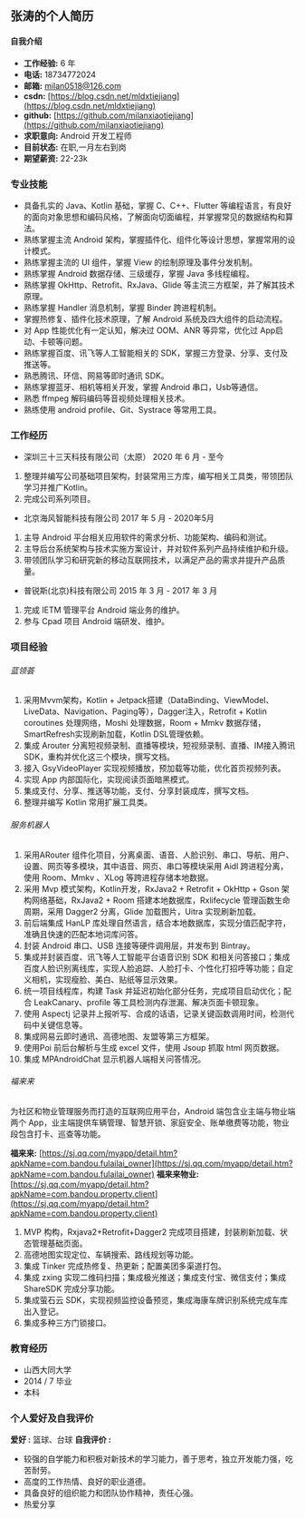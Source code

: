 ## 张涛的个人简历
#### 自我介绍
- **工作经验:** 6 年
- **电话:** 18734772024 
- **邮箱:** milan0518@126.com
- **csdn:** [https://blog.csdn.net/mldxtiejiang](https://blog.csdn.net/mldxtiejiang)
- **github:** [https://github.com/milanxiaotiejiang](https://github.com/milanxiaotiejiang)
- **求职意向:** Android 开发工程师 
- **目前状态:** 在职,一月左右到岗
- **期望薪资:** 22-23k
### 专业技能
* 具备扎实的 Java、Kotlin 基础，掌握 C、C++、Flutter 等编程语言，有良好的面向对象思想和编码风格，了解面向切面编程，并掌握常见的数据结构和算法。
* 熟练掌握主流 Android 架构，掌握插件化、组件化等设计思想，掌握常用的设计模式。
* 熟练掌握主流的 UI 组件，掌握 View 的绘制原理及事件分发机制。
* 熟练掌握 Android 数据存储、三级缓存，掌握 Java 多线程编程。
* 熟练掌握 OkHttp、Retrofit、RxJava、Glide 等主流三方框架，并了解其技术原理。
* 熟练掌握 Handler 消息机制，掌握 Binder 跨进程机制。
* 掌握热修复、插件化技术原理，了解 Android 系统及四大组件的启动流程。
* 对 App 性能优化有一定认知，解决过 OOM、ANR 等异常，优化过 App启动、卡顿等问题。
* 熟练掌握百度、讯飞等人工智能相关的 SDK，掌握三方登录、分享、支付及推送等。
* 熟悉腾讯、环信、网易等即时通讯 SDK。
* 熟练掌握蓝牙、相机等相关开发，掌握 Android 串口，Usb等通信。
* 熟悉 ffmpeg 解码编码等音视频处理相关技术。
* 熟练使用 android profile、Git、Systrace 等常用工具。
### 工作经历
* 深圳三十三天科技有限公司（太原）
2020 年 6 月 - 至今
1. 整理并编写公司基础项目架构，封装常用三方库，编写相关工具类，带领团队学习并推广Kotlin。
2. 完成公司系列项目。
* 北京海风智能科技有限公司
2017 年 5 月 - 2020年5月
1. 主导 Android 平台相关应用软件的需求分析、功能架构、编码和测试。
2. 主导后台系统架构与技术实施方案设计，并对软件系列产品持续维护和升级。
3. 带领团队学习和研究新的移动互联网技术，以满足产品的需求并提升产品质量。
* 普锐斯(北京)科技有限公司
2015 年 3 月 - 2017 年 3 月
1. 完成 IETM 管理平台 Android 端业务的维护。
2. 参与 Cpad 项目 Android 端研发、维护。
### 项目经验
###### 蓝领荟
1. 采用Mvvm架构，Kotlin + Jetpack搭建（DataBinding、ViewModel、LiveData、Navigation、Paging等），Dagger注入，Retrofit + Kotlin coroutines 处理网络，Moshi 处理数据，Room + Mmkv 数据存储，SmartRefresh实现刷新加载，Kotlin DSL管理依赖。
2. 集成 Arouter 分离短视频录制、直播等模块，短视频录制、直播、IM接入腾讯SDK，重构并优化这三个模块，撰写文档。
3. 接入 GsyVideoPlayer 实现视频播放，预加载等功能，优化首页视频列表。
4. 实现 App 内部国际化，实现阅读页面暗黑模式。
5. 集成支付、分享、推送等功能，支付、分享封装成库，撰写文档。
6. 整理并编写 Kotlin 常用扩展工具类。
###### 服务机器人
1. 采用ARouter 组件化项目，分离桌面、语音、人脸识别、串口、导航、用户、设置、网页等多模块，其中语音、网页、串口等模块采用 Aidl 跨进程分离，使用 Room、Mmkv 、XLog 等跨进程存储本地数据。
2. 采用 Mvp 模式架构，Kotlin开发，RxJava2 + Retrofit + OkHttp + Gson 架构网络基础，RxJava2 + Room 搭建本地数据库，Rxlifecycle 管理函数生命周期，采用 Dagger2 分离，Glide 加载图片，Uitra 实现刷新加载。
3. 前后端集成 HanLP 库处理自然语言，结合本地数据库，实现分值匹配字符，准确且快速的匹配本地词库问答。
4. 封装 Android 串口、USB 连接等硬件调用层，并发布到 Bintray。
5. 集成并封装百度、讯飞等人工智能平台语音识别 SDK 和相关问答接口；集成百度人脸识别离线库，实现人脸追踪、人脸打卡、个性化打招呼等功能；自定义相机，实现瘦脸、美白、贴纸等显示效果。
7. 统一项目线程库，构建 Task 并延迟初始化部分任务，完成项目启动优化；配合 LeakCanary、profile 等工具检测内存泄漏、解决页面卡顿现象。
8. 使用 Aspectj 记录并上报听写、合成的话语，记录关键函数调用时间，检测代码中关键信息等。
9. 集成网易云即时通讯、高德地图、友盟等第三方框架。
10. 使用Poi 前后台解析与生成 excel 文件，使用 Jsoup 抓取 html 网页数据。
11. 集成 MPAndroidChat 显示机器人端相关问答情况。
###### 福来来
为社区和物业管理服务而打造的互联网应用平台，Android 端包含业主端与物业端两个 App，业主端提供车辆管理、智慧开锁、家庭安全、账单缴费等功能，物业段包含打卡、巡查等功能。

**福来来:** [https://sj.qq.com/myapp/detail.htm?apkName=com.bandou.fulailai_owner](https://sj.qq.com/myapp/detail.htm?apkName=com.bandou.fulailai_owner)
**福来来物业:**[https://sj.qq.com/myapp/detail.htm?apkName=com.bandou.property.client](https://sj.qq.com/myapp/detail.htm?apkName=com.bandou.property.client)
1. MVP 构构，Rxjava2+Retrofit+Dagger2 完成项目搭建，封装刷新加载、状态管理基础页面。
2. 高德地图实现定位、车辆搜索、路线规划等功能。
3. 集成 Tinker 完成热修复、热更新；配置美团多渠道打包。
4. 集成 zxing 实现二维码扫描；集成极光推送；集成支付宝、微信支付；集成 ShareSDK 完成分享功能。
5. 集成萤石云 SDK，实现视频监控设备预览，集成海康车牌识别系统完成车库出入登记。
6. 集成多种三方门锁接口。
### 教育经历
* 山西大同大学
* 2014 / 7 毕业
* 本科
### 个人爱好及自我评价
**爱好 :**  篮球、台球
**自我评价 :**
* 较强的自学能力和积极对新技术的学习能力，善于思考，独立开发能力强，吃苦耐劳。
* 高度的工作热情、良好的职业道德。
* 具备良好的组织能力和团队协作精神，责任心强。
* 热爱分享